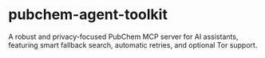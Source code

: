 # pubchem-agent-toolkit
A robust and privacy-focused PubChem MCP server for AI assistants, featuring smart fallback search, automatic retries, and optional Tor support.

